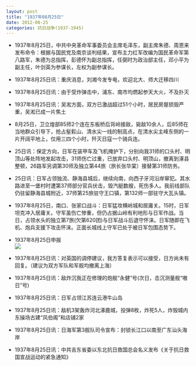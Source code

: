 ```yaml
---
layout: post
title: "1937年08月25日"
date: 2012-08-25
categories: 抗日战争(1937-1945)
---
```


<meta name="referrer" content="no-referrer" />

- 1937年8月25日，中共中央革命军事委员会主席毛泽东，副主席朱德、周恩来发布命令：根据与国民党及南京谈判结果，宣布主力红军改编为国民革命军第八路军，朱德为总指挥，彭德怀为副总指挥，任弼时为政治部主任，邓小平为副主任，叶剑英为参谋长，左权为副参谋长。 

- 1937年8月25日讯：重庆消息，刘湘今发专电，欢迎北大、师大迁移四川 

- 1937年8月25日讯：由于受炸弹击中，浦东、南市均燃起参天大火，不及扑灭 

- 1937年8月25日讯：吴淞方面，双方已激战超过51个小时，居民房屋损毁严重，吴淞已成一片焦土 

- 8月25日，卫立煌部85师2个连在东板桥后背岭接敌，毙敌10余人，后85师在当地群众引导下，抢占髽鬏山、清水尖一线的制高点，在清水尖主峰东侧的一片开阔平地上，仅用三四个小时，歼灭日寇一个骑兵连。 

- 25日讯：保定方向，日军在装甲车及飞机掩护下，分别向我31师的口头村、明顶山等处阵地发起攻击，31师伤亡过重，已放弃口头村、明顶山，撤离到涿县整顿，26路军另调第30师及独立第44旅（旅长张华棠）接替第31师防务。 

- 25日讯：日军占领独流、静海县城后，继续向南，向西子牙河沿岸窜犯。其水路进至一堡村时遭第37师部分官兵伏击，毁汽艇数艘，死伤多人。我前线部队仍驻留静海县城附近，37师第25旅驻守王口镇，第132师一部驻守大瓦头镇。 

- 1937年8月25日，南口、张家口战斗：日军猛攻横岭城和居庸关。15时，日军坦克冲入居庸关。守军虽伤亡惨重，但仍占据山岭有利地形与日军作战。当日，占领水头的独立第7旅(欠第620团)与日军战斗后退守怀涞。日军随即在飞机、炮兵支援下攻击怀涞。正面长城线上守军已处于被日军包围态势下。 

- 1937年8月25日申报 <br/><img src="https://ww2.sinaimg.cn/large/aca367d8jw1dw8xjefq4wj.jpg" />

- 1937年8月25日讯：对英国的调停建议，我方答复表示可以接受，日方尚未有回复。（建议为双方军队和军舰均撤离上海） 

- 1937年8月25日讯：敌炸沉我正在修理的炮舰“永健”号(次日，击沉测量舰“嗷日”号) 

- 1937年8月25日讯：日军占领江苏连云港牛山岛 

- 1937年8月25日讯：敌机3架轰炸河北涿鹿城，投弹8枚，炸死5人，炸毁城内东操场古建“风伯阁”和店铺2家 

- 1937年8月25日讯：日海军第3舰队司令宣布：封锁长江口以南至广东汕头海岸 

- 1937年8月25日讯：中共吉东省委以东北抗日救国总会名义发布《关于抗日救国宣战运动的紧急通知》 

